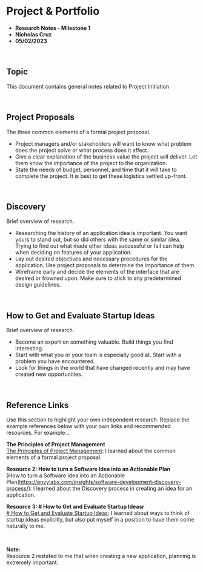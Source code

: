 ﻿
# Project & Portfolio 

* **Research Notes - Milestone 1**
* **Nicholas Cruz**
* **05/02/2023**

<br>

## Topic

This document contains general notes related to Project Initiation

<br>

## Project Proposals
The three common elements of a formal project proposal.

* Project managers and/or stakeholders will want to know what problem does the project solve or what process does it affect.
* Give a clear explanation of the business value the project will deliver. Let them know the importance of the project to the organization.
* State the needs of budget, personnel, and time that it will take to complete the project. It is best to get these logistics settled up-front.

<br>

## Discovery
Brief overview of research. 

* Researching the history of an application idea is important. You want yours to stand out, but so did others with the same or similar idea. Trying to find out what made other ideas successful or fail can help when deciding on features of your application.
* Lay out desired objectives and necessary procedures for the application. Use project proposals to determine the importance of them.
* Wireframe early and decide the elements of the interface that are desired or frowned upon. Make sure to stick to any predetermined design guidelines.

<br>

##  How to Get and Evaluate Startup Ideas
Brief overview of research.

* Become an expert on something valuable. Build things you find interesting.
* Start with what you or your team is especially good at. Start with a problem you have encountered.
* Look for things in the world that have changed recently and may have created new opportunities.

    
<br>

## Reference Links
Use this section to highlight your own independent research. Replace the example references below with your own links and recommended resources. For example...

**The Principles of Project Management**  
[The Principles of Project Management](https://learning.oreilly.com/library/view/the-principles-of/9780980285864/Text/ch02.html): I learned about the common elements of a formal project proposal.

**Resource 2: How to turn a Software Idea into an Actionable Plan**    
[How to turn a Software Idea into an Actionable Plan]https://envylabs.com/insights/software-development-discovery-process/): I learned about the Discovery process in creating an idea for an application.

**Resource 3: # How to Get and Evaluate Startup Ideasr**    
[# How to Get and Evaluate Startup Ideas](https://www.youtube.com/watch?v=Th8JoIan4dg): I learned about ways to think of startup ideas explicitly, but also put myself in a position to have them come naturally to me.

<br>

**Note:**  
Resource 2 restated to me that when creating a new application, planning is extremely important.
